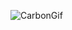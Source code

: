 ![CarbonGif](https://user-images.githubusercontent.com/47283850/155881143-a76007c2-4b9d-45f5-beb6-e7ce37ace5b4.gif)
